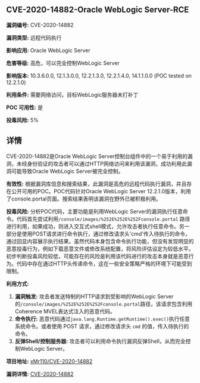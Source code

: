 ## CVE-2020-14882-Oracle WebLogic Server-RCE

**漏洞编号:** CVE-2020-14882

**漏洞类型:** 远程代码执行

**影响应用:** Oracle WebLogic Server

**危害等级:** 高危，可以完全控制WebLogic Server

**影响版本:** 10.3.6.0.0, 12.1.3.0.0, 12.2.1.3.0, 12.2.1.4.0, 14.1.1.0.0 (POC tested on 12.2.1.0)

**利用条件:** 需要网络访问，目标WebLogic服务器未打补丁

**POC 可用性:** 是

**投毒风险:** 5%

## 详情

CVE-2020-14882是Oracle WebLogic Server控制台组件中的一个易于利用的漏洞，未经身份验证的攻击者可以通过HTTP网络访问来利用该漏洞，成功利用此漏洞可能导致Oracle WebLogic Server被完全控制。

**有效性:**
根据漏洞库信息和搜索结果，此漏洞是高危的远程代码执行漏洞，并且存在公开可用的POC。POC代码针对Oracle WebLogic Server 12.2.1.0版本，利用了console.portal页面。搜索结果表明该漏洞在野外已被积极利用。

**投毒风险:**
分析POC代码，主要功能是利用WebLogic Server的漏洞执行任意命令。代码首先尝试利用`/console/images/%252E%252E%252Fconsole.portal` 路径进行利用，如果成功，则进入交互式shell模式，允许攻击者执行任意命令。另一部分是使用POST请求进行命令执行，通过修改请求头'cmd'传入待执行的命令，通过回显内容展示执行结果。虽然代码本身包含命令执行功能，但没有发现明显的恶意投毒行为，例如下载恶意文件或修改系统配置，将风险评估设定为较低水平。初步判断投毒风险较低，可能存在的风险是利用该代码进行的攻击本身就是恶意行为。代码中存在通过HTTP头传递命令，这在一些安全策略严格的环境下可能受到限制。

**利用方式:**
1.  **漏洞触发:** 攻击者发送特制的HTTP请求到受影响的WebLogic Server的`/console/images/%252E%252E%252Fconsole.portal`路径，该请求包含利用Coherence MVEL表达式注入的恶意代码。
2.  **命令执行:** 恶意代码通过`java.lang.Runtime.getRuntime().exec()`执行任意系统命令。或者使用 POST 请求，通过修改请求头 `cmd` 的值，传入待执行的命令。
3.  **反弹Shell/控制服务器:** 攻击者可以利用命令执行漏洞反弹Shell，从而完全控制WebLogic Server。

**项目地址:** [xMr110/CVE-2020-14882](https://github.com/xMr110/CVE-2020-14882)

**漏洞详情:** [CVE-2020-14882](https://nvd.nist.gov/vuln/detail/CVE-2020-14882)